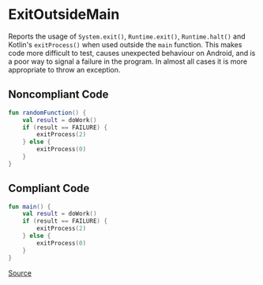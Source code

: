 # ExitOutsideMain

Reports the usage of `System.exit()`, `Runtime.exit()`, `Runtime.halt()` and Kotlin's `exitProcess()`
when used outside the `main` function.
This makes code more difficult to test, causes unexpected behaviour on Android, and is a poor way to signal a
failure in the program. In almost all cases it is more appropriate to throw an exception.

## Noncompliant Code

```kotlin
fun randomFunction() {
    val result = doWork()
    if (result == FAILURE) {
        exitProcess(2)
    } else {
        exitProcess(0)
    }
}
```
## Compliant Code

```kotlin
fun main() {
    val result = doWork()
    if (result == FAILURE) {
        exitProcess(2)
    } else {
        exitProcess(0)
    }
}
```

[Source](https://detekt.github.io/detekt/potential-bugs.html#exitoutsidemain)
